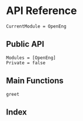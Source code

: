 # API Reference

```@meta
CurrentModule = OpenEng
```

## Public API

```@autodocs
Modules = [OpenEng]
Private = false
```

## Main Functions

```@docs
greet
```

## Index

```@index
```
